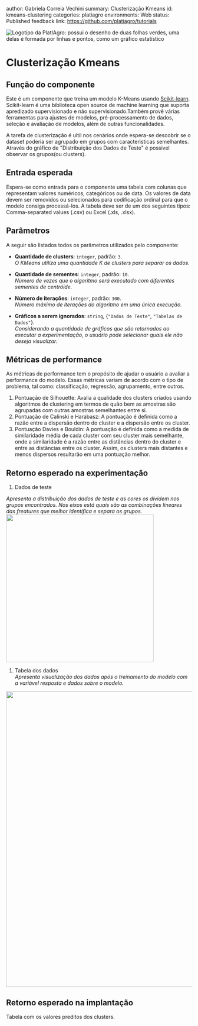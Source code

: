 author: Gabriela Correia Vechini
summary: Clusterização Kmeans
id: kmeans-clustering
categories: platiagro
environments: Web
status: Published
feedback link: https://github.com/platiagro/tutorials


![Logotipo da PlatIAgro: possui o desenho de duas folhas verdes, uma delas é formada por linhas e pontos, como um gráfico estatístico](img/logo.png)


# Clusterização Kmeans

## Função do componente

Este é um componente que treina um modelo K-Means usando [Scikit-learn](https://scikit-learn.org/stable/modules/generated/sklearn.cluster.KMeans.html). <br>
Scikit-learn é uma biblioteca open source de machine learning que suporta apredizado supervisionado e não supervisionado.Também provê várias ferramentas para ajustes de modelos, pré-processamento de dados, seleção e avaliação de modelos, além de outras funcionalidades.

A tarefa de clusterização é ultil nos cenários onde espera-se descobrir se o dataset poderia ser agrupado em grupos com caracteristicas semelhantes. Através do gráfico de "Distribuição dos Dados de Teste" é possivel observar os grupos(ou clusters).


## Entrada esperada

Espera-se como entrada para o componente uma tabela com colunas que representam valores numéricos, categóricos ou de data. Os valores de data devem ser removidos ou selecionados para codificação ordinal para que o modelo consiga processá-los. A tabela deve ser de um dos seguintes tipos: Comma-separated values (.csv) ou Excel (.xls, .xlsx).


## Parâmetros

A seguir são listados todos os parâmetros utilizados pelo componente:

- **Quantidade de clusters**: `integer`, padrão: `3`.<br>
<em>O KMeans utiliza uma quantidade K de clusters para separar os dados.</em>


- **Quantidade de sementes**: `integer`, padrão: `10`.<br>
<em>Número de vezes que o algoritmo será executado com diferentes sementes de centróide.</em>


- **Número de iterações**: `integer`, padrão: `300`.<br>
<em>Número máximo de iterações do algoritmo em uma única execução.</em>


- **Gráficos a serem ignorados**: `string`, {`"Dados de Teste"`, `"Tabelas de Dados"`}.<br>
<em>Considerando a quantidade de gráficos que são retornados ao executar a experimentação, o usuário pode selecionar quais ele não deseja visualizar.</em>


## Métricas de performance

As métricas de performance tem o propósito de ajudar o usuário a avaliar a performance do modelo. Essas métricas variam de acordo com o tipo de problema, tal como: classificação, regressão, agrupamento, entre outros.

1. Pontuação de Silhouette: Avalia a qualidade dos clusters criados usando algoritmos de clustering em termos de quão bem as amostras são agrupadas com outras amostras semelhantes entre si.
1. Pontuação de Calinski e Harabasz: A pontuação é definida como a razão entre a dispersão dentro do cluster e a dispersão entre os cluster.
1. Pontuação Davies e Bouldin: A pontuação é definida como a medida de similaridade média de cada cluster com seu cluster mais semelhante, onde a similaridade é a razão entre as distâncias dentro do cluster e entre as distâncias entre os cluster. Assim, os clusters mais distantes e menos dispersos resultarão em uma pontuação melhor.


## Retorno esperado na experimentação

1. Dados de teste<br> 

<em> Apresenta a distribuição dos dados de teste e as cores os dividem nos grupos encontrados. Nos eixos está quais são as combinações lineares das freatures que melhor identifica e separa os grupos. </em>
<img src="img/clustering/clustering_data_kmeans.png" width="400">

1. Tabela dos dados<br> <em>Apresenta visualização dos dados após o treinamento do modelo com a variável resposta e dados sobre o modelo.</em>
<img src="img/table.png" width="800">


## Retorno esperado na implantação

Tabela com os valores preditos dos clusters.
